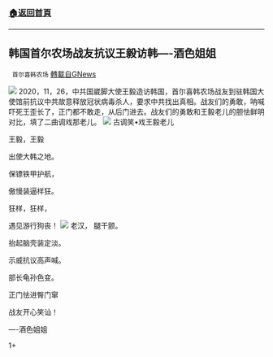 ###  [:house:返回首頁](https://github.com/ourhimalayas/txt)
---

## 韩国首尔农场战友抗议王毅访韩&#8212;-酒色姐姐
` 首尔喜韩农场` [轉載自GNews](https://gnews.org/zh-hans/676705/)

![]()![](https://gnews-media-offload.s3.amazonaws.com/wp-content/uploads/2020/12/22191949/Screen-Shot-2020-12-23-at-9.19.26-AM.png)
2020，11，26，中共国崴脚大使王毅造访韩国，首尔喜韩农场战友到驻韩国大使馆前抗议中共故意释放冠状病毒杀人，要求中共找出真相。战友们的勇敢，呐喊吓死王歪长了，正门都不敢走，从后门进去。战友们的勇敢和王毅老儿的胆怯鲜明对比，填了二曲调戏那老儿。
![]()![](https://gnews-media-offload.s3.amazonaws.com/wp-content/uploads/2020/12/22192123/Screen-Shot-2020-12-23-at-9.21.08-AM.png)
古调笑•戏王毅老儿



王毅，王毅

出使大韩之地。

保镖铁甲护航，

傲慢装逼样狂。

狂样，狂样，

遇见游行狗丧！
![]()![](https://gnews-media-offload.s3.amazonaws.com/wp-content/uploads/2020/12/22192340/Screen-Shot-2020-12-23-at-9.23.21-AM.png)
老汉， 腿干颤。

抬起脑壳装定淡。

示威抗议高声喊。

部长龟孙色变。

正门怯进臀门窜

战友开心笑讪！

—-酒色姐姐

1+
